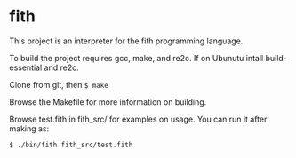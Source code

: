 # fith

This project is an interpreter for the fith programming language.

To build the project requires gcc, make, and re2c. If on Ubunutu intall build-essential and re2c.

Clone from git, then `$ make`

Browse the Makefile for more information on building.

Browse test.fith in fith_src/ for examples on usage. You can run it after making as:

`$ ./bin/fith fith_src/test.fith`
